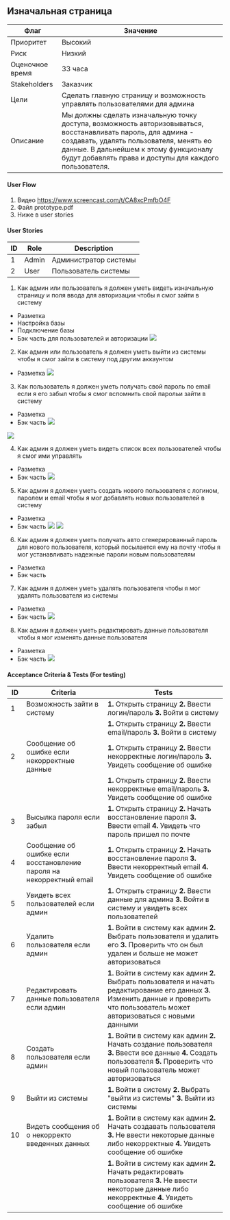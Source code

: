 ## Изначальная страница

| Флаг | Значение |
|---|---|
| Приоритет | Высокий |
| Риск | Низкий |
| Оценочное время | 33 часа |
| Stakeholders | Заказчик |
| Цели | Сделать главную страницу и возможность управлять пользователями для админа |
| Описание | Мы должны сделать изначальную точку доступа, возможность авторизовываться, восстанавливать пароль, для админа - создавать, удалять пользователя, менять ео данные. В дальнейшем к этому функционалу будут добавлять права и доступы для каждого пользователя.|

#### User Flow

1. Видео https://www.screencast.com/t/CA8xcPmfbO4F
2. Файл prototype.pdf
3. Ниже в user stories

#### User Stories

| ID | Role | Description |
|---|---|---|
| 1 | Admin | Администратор системы |
| 2 | User | Пользователь системы |

1. Как админ или пользователь я должен уметь видеть изначальную страницу и поля ввода для авторизации чтобы я смог зайти в систему
- Разметка
- Настройка базы
- Подключение базы
- Бэк часть для пользователей и авторизации
![](Main%20point.png)

2. Как админ или пользователь я должен уметь выйти из системы чтобы я смог зайти в систему под другим аккаунтом
- Разметка
![](Logout.png)

3. Как пользователь я должен уметь получать свой пароль по email если я его забыл чтобы я смог вспомнить свой парольи зайти в систему
- Разметка
- Бэк часть
![](Password.png)

![](Password%20–%202.png)

4. Как админ я должен уметь видеть список всех пользователей чтобы я смог ими управлять
- Разметка
- Бэк часть
![](Users.png)

5. Как админ я должен уметь создать нового пользователя с логином, паролем и email чтобы я мог добавлять новых пользователей в систему
- Разметка
- Бэк часть
![](Add.png)
![](Add%20–%202.png.png)

6. Как админ я должен уметь получать авто сгенерированный пароль для нового пользователя, который посылается ему на почту чтобы я мог устанавливать надежные пароли новым пользователям
- Разметка
- Бэк часть

7. Как админ я должен уметь удалять пользователя чтобы я мог удалять пользователя из системы
- Разметка
- Бэк часть
![](Delete%20confirm.png)

8. Как админ я должен уметь редактировать данные пользователя чтобы я мог изменять данные пользователя
- Разметка
- Бэк часть
![](Edit.png)


#### Acceptance Criteria & Tests (For testing)

| ID | Criteria | Tests |
|---|---|---|
| 1 | Возможность зайти в систему | **1.** Открыть страницу **2.** Ввести логин/пароль **3.** Войти в систему |
| |  | **1.** Открыть страницу **2.** Ввести email/пароль **3.** Войти в систему |
| 2 | Сообщение об ошибке если некорректные данные  | **1.** Открыть страницу **2.** Ввести некорректные логин/пароль **3.** Увидеть сообщение об ошибке |
| | | **1.** Открыть страницу **2.** Ввести некорректные email/пароль **3.** Увидеть сообщение об ошибке |
| 3 | Высылка пароля если забыл | **1.** Открыть страницу **2.** Начать восстановление пароля **3.** Ввести email **4.** Увидеть что пароль пришел по почте |
| 4 | Сообщение об ошибке если восстановление пароля на некорректный email | **1.** Открыть страницу **2.** Начать восстановление пароля **3.** Ввести некорректный email **4.** Увидеть сообщение об ошибке |
| 5 | Увидеть всех пользователей если админ | **1.** Открыть страницу **2.** Ввести данные для админа **3.** Войти в систему и увидеть всех пользователей |
| 6 | Удалить пользователя если админ | **1.** Войти в систему как админ **2.** Выбрать пользователя и удалить его **3.** Проверить что он был удален и больше не может авторизоваться |
| 7 | Редактировать данные пользователя если админ | **1.** Войти в систему как админ **2.** Выбрать пользователя и начать редактирование его данных **3.** Изменить данные и проверить что пользователь может авторизоваться с новыми данными |
| 8 | Создать пользователя если админ | **1.** Войти в систему как админ **2.** Начать создание пользователя **3.** Ввести все данные **4.** Создать пользователя **5.** Проверить что новый пользователь может авторизоваться |
| 9 | Выйти из системы | **1.** Войти в систему  **2.** Выбрать "выйти из системы" **3.** Выйти из системы |
| 10 | Видеть сообщения об о некорректо введенных данных | **1.** Войти в систему как админ  **2.** Начать создавать пользователя **3.** Не ввести некоторые данные либо некорректные **4.** Увидеть сообщение об ошибке |
| | | **1.** Войти в систему как админ  **2.** Начать редактировать пользователя **3.** Не ввести некоторые данные либо некорректные **4.** Увидеть сообщение об ошибке |
